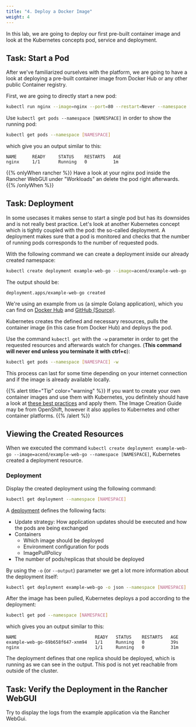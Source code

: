 ```yaml
---
title: "4. Deploy a Docker Image"
weight: 4
---
```


In this lab, we are going to deploy our first pre-built container image and look at the Kubernetes concepts pod, service and deployment.

## Task: Start a Pod

After we've familiarized ourselves with the platform, we are going to have a look at deploying a pre-built container image from Docker Hub or any other public Container registry.

First, we are going to directly start a new pod:

```bash
kubectl run nginx --image=nginx --port=80 --restart=Never --namespace [NAMESPACE]
```

Use `kubectl get pods --namespace [NAMESPACE]` in order to show the running pod:

```bash
kubectl get pods --namespace [NAMESPACE]
```

which give you an output similar to this:

```
NAME      READY     STATUS    RESTARTS   AGE
nginx     1/1       Running   0          1m
```

{{% onlyWhen rancher %}}
Have a look at your nginx pod inside the Rancher WebGUI under "Workloads" an delete the pod right afterwards.
{{% /onlyWhen %}}

## Task: Deployment

In some usecases it makes sense to start a single pod but has its downsides and is not really best practice. Let's look at another Kubernetes concept which is tightly coupled with the pod: the so-called deployment. A deployment makes sure that a pod is monitored and checks that the number of running pods corresponds to the number of requested pods.

With the following command we can create a deployment inside our already created namespace:

```bash
kubectl create deployment example-web-go --image=acend/example-web-go --namespace [NAMESPACE]
```

The output should be:
```
deployment.apps/example-web-go created
```

We're using an example from us (a simple Golang application), which you can find on [Docker Hub](https://hub.docker.com/r/acend/example-web-go/) and [GitHub (Source)](https://github.com/acend/awesome-apps).

Kubernetes creates the defined and necessary resources, pulls the container image (in this case from Docker Hub) and deploys the pod.

Use the command `kubectl get` with the `-w` parameter in order to get the requested resources and afterwards watch for changes. (**This command will never end unless you terminate it with ctrl+c**):


```bash
kubectl get pods --namespace [NAMESPACE] -w
```

This process can last for some time depending on your internet connection and if the image is already available locally.

{{% alert title="Tip" color="warning" %}}
If you want to create your own container images and use them with Kubernetes, you definitely should have a look at [these best practices](https://docs.openshift.com/container-platform/latest/creating_images/guidelines.html) and apply them. The Image Creation Guide may be from OpenShift, however it also applies to Kubernetes and other container platforms.
{{% /alert %}}

## Viewing the Created Resources

When we executed the command `kubectl create deployment example-web-go --image=acend/example-web-go --namespace [NAMESPACE]`, Kubernetes created a deployment resource.

### Deployment

Display the created deployment using the following command:

```bash
kubectl get deployment --namespace [NAMESPACE]
```

A [deployment](https://kubernetes.io/docs/concepts/workloads/controllers/deployment/) defines the following facts:

- Update strategy: How application updates should be executed and how the pods are being exchanged
- Containers
  - Which image should be deployed
  - Environment configuration for pods
  - ImagePullPolicy
- The number of pods/replicas that should be deployed

By using the `-o` (or `--output`) parameter we get a lot more information about the deployment itself:

```bash
kubectl get deployment example-web-go -o json --namespace [NAMESPACE]
```

After the image has been pulled, Kubernetes deploys a pod according to the deployment:

```bash
kubectl get pod --namespace [NAMESPACE]
```

which gives you an output similar to this:
```
NAME                              READY   STATUS    RESTARTS   AGE
example-web-go-69b658f647-xnm94   1/1     Running   0          39s
nginx                             1/1     Running   0          31m
```

The deployment defines that one replica should be deployed, which is running as we can see in the output. This pod is not yet reachable from outside of the cluster.

## Task: Verify the Deployment in the Rancher WebGUI

Try to display the logs from the example application via the Rancher WebGui.